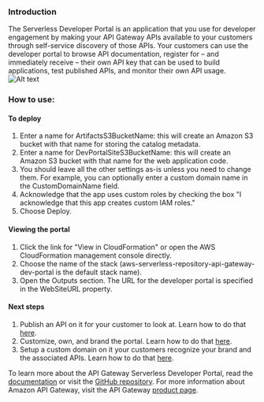 ### Introduction
The Serverless Developer Portal is an application that you use for developer engagement by making your API Gateway APIs available to your customers through self-service discovery of those APIs. Your customers can use the developer portal to browse API documentation, register for – and immediately receive – their own API key that can be used to build applications, test published APIs, and monitor their own API usage.
![Alt text](https://raw.githubusercontent.com/awslabs/aws-api-gateway-developer-portal/staging/screen-home.png)

### How to use:
#### To deploy
1. Enter a name for ArtifactsS3BucketName: this will create an Amazon S3 bucket with that name for storing the catalog metadata.
1. Enter a name for DevPortalSiteS3BucketName: this will create an Amazon S3 bucket with that name for the web application code.
1. You should leave all the other settings as-is unless you need to change them. For example, you can optionally enter a custom domain name in the CustomDomainName field.
1. Acknowledge that the app uses custom roles by checking the box "I acknowledge that this app creates custom IAM roles."
1. Choose Deploy.

#### Viewing the portal
1. Click the link for "View in CloudFormation" or open the AWS CloudFormation management console directly.
1. Choose the name of the stack (aws-serverless-repository-api-gateway-dev-portal is the default stack name).
1. Open the Outputs section. The URL for the developer portal is specified in the WebSiteURL property.

#### Next steps
1. Publish an API on it for your customer to look at. Learn how to do that [here](https://docs.aws.amazon.com/apigateway/latest/developerguide/apigateway-developer-portal.html#apigateway-developer-portal-publish).
1. Customize, own, and brand the portal. Learn how to do that [here](https://github.com/awslabs/aws-api-gateway-developer-portal#customization).
1. Setup a custom domain on it your customers recognize your brand and the associated APIs. Learn how to do that [here](https://github.com/awslabs/aws-api-gateway-developer-portal#before-going-to-production).

To learn more about the API Gateway Serverless Developer Portal, read the [documentation](https://docs.aws.amazon.com/apigateway/latest/developerguide/apigateway-developer-portal.html) or visit the [GitHub repository](https://github.com/awslabs/aws-api-gateway-developer-portal). For more information about Amazon API Gateway, visit the API Gateway [product page](https://aws.amazon.com/api-gateway/).
